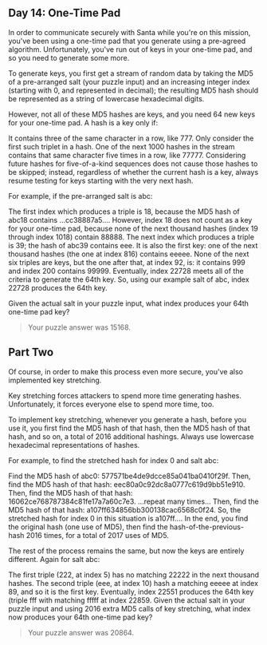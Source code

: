 ## Day 14: One-Time Pad

In order to communicate securely with Santa while you're on this mission, you've been using a one-time pad that you generate using a pre-agreed algorithm. Unfortunately, you've run out of keys in your one-time pad, and so you need to generate some more.

To generate keys, you first get a stream of random data by taking the MD5 of a pre-arranged salt (your puzzle input) and an increasing integer index (starting with 0, and represented in decimal); the resulting MD5 hash should be represented as a string of lowercase hexadecimal digits.

However, not all of these MD5 hashes are keys, and you need 64 new keys for your one-time pad. A hash is a key only if:

It contains three of the same character in a row, like 777. Only consider the first such triplet in a hash.
One of the next 1000 hashes in the stream contains that same character five times in a row, like 77777.
Considering future hashes for five-of-a-kind sequences does not cause those hashes to be skipped; instead, regardless of whether the current hash is a key, always resume testing for keys starting with the very next hash.

For example, if the pre-arranged salt is abc:

The first index which produces a triple is 18, because the MD5 hash of abc18 contains ...cc38887a5.... However, index 18 does not count as a key for your one-time pad, because none of the next thousand hashes (index 19 through index 1018) contain 88888.
The next index which produces a triple is 39; the hash of abc39 contains eee. It is also the first key: one of the next thousand hashes (the one at index 816) contains eeeee.
None of the next six triples are keys, but the one after that, at index 92, is: it contains 999 and index 200 contains 99999.
Eventually, index 22728 meets all of the criteria to generate the 64th key.
So, using our example salt of abc, index 22728 produces the 64th key.

Given the actual salt in your puzzle input, what index produces your 64th one-time pad key?

> Your puzzle answer was 15168.

## Part Two

Of course, in order to make this process even more secure, you've also implemented key stretching.

Key stretching forces attackers to spend more time generating hashes. Unfortunately, it forces everyone else to spend more time, too.

To implement key stretching, whenever you generate a hash, before you use it, you first find the MD5 hash of that hash, then the MD5 hash of that hash, and so on, a total of 2016 additional hashings. Always use lowercase hexadecimal representations of hashes.

For example, to find the stretched hash for index 0 and salt abc:

Find the MD5 hash of abc0: 577571be4de9dcce85a041ba0410f29f.
Then, find the MD5 hash of that hash: eec80a0c92dc8a0777c619d9bb51e910.
Then, find the MD5 hash of that hash: 16062ce768787384c81fe17a7a60c7e3.
...repeat many times...
Then, find the MD5 hash of that hash: a107ff634856bb300138cac6568c0f24.
So, the stretched hash for index 0 in this situation is a107ff.... In the end, you find the original hash (one use of MD5), then find the hash-of-the-previous-hash 2016 times, for a total of 2017 uses of MD5.

The rest of the process remains the same, but now the keys are entirely different. Again for salt abc:

The first triple (222, at index 5) has no matching 22222 in the next thousand hashes.
The second triple (eee, at index 10) hash a matching eeeee at index 89, and so it is the first key.
Eventually, index 22551 produces the 64th key (triple fff with matching fffff at index 22859.
Given the actual salt in your puzzle input and using 2016 extra MD5 calls of key stretching, what index now produces your 64th one-time pad key?

> Your puzzle answer was 20864.